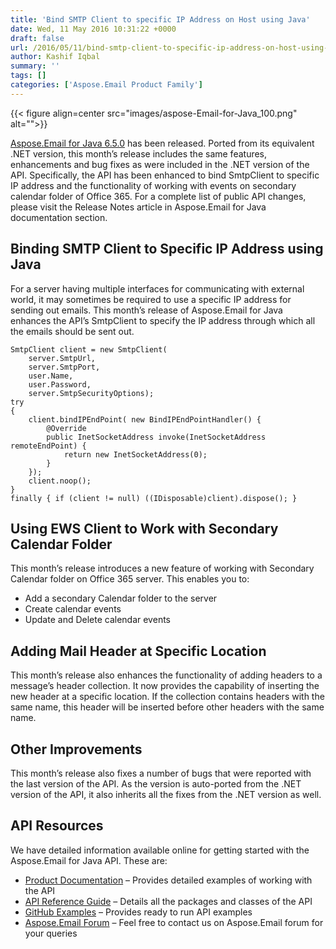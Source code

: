```yaml
---
title: 'Bind SMTP Client to specific IP Address on Host using Java'
date: Wed, 11 May 2016 10:31:22 +0000
draft: false
url: /2016/05/11/bind-smtp-client-to-specific-ip-address-on-host-using-java/
author: Kashif Iqbal
summary: ''
tags: []
categories: ['Aspose.Email Product Family']
---
```




{{< figure align=center src="images/aspose-Email-for-Java_100.png" alt="">}}


[Aspose.Email for Java 6.5.0][1] has been released. Ported from its equivalent .NET version, this month’s release includes the same features, enhancements and bug fixes as were included in the .NET version of the API. Specifically, the API has been enhanced to bind SmtpClient to specific IP address and the functionality of working with events on secondary calendar folder of Office 365. For a complete list of public API changes, please visit the Release Notes article in Aspose.Email for Java documentation section.

## Binding SMTP Client to Specific IP Address using Java

For a server having multiple interfaces for communicating with external world, it may sometimes be required to use a specific IP address for sending out emails. This month’s release of Aspose.Email for Java enhances the API’s SmtpClient to specify the IP address through which all the emails should be sent out.

```
SmtpClient client = new SmtpClient(
    server.SmtpUrl,
    server.SmtpPort,
    user.Name,
    user.Password,
    server.SmtpSecurityOptions);
try
{
    client.bindIPEndPoint( new BindIPEndPointHandler() {
        @Override
        public InetSocketAddress invoke(InetSocketAddress remoteEndPoint) {
            return new InetSocketAddress(0);
        }
    });
    client.noop();
}
finally { if (client != null) ((IDisposable)client).dispose(); } 
```

## Using EWS Client to Work with Secondary Calendar Folder

This month’s release introduces a new feature of working with Secondary Calendar folder on Office 365 server. This enables you to:

*   Add a secondary Calendar folder to the server
*   Create calendar events
*   Update and Delete calendar events

## Adding Mail Header at Specific Location

This month’s release also enhances the functionality of adding headers to a message’s header collection. It now provides the capability of inserting the new header at a specific location. If the collection contains headers with the same name, this header will be inserted before other headers with the same name.

## Other Improvements

This month’s release also fixes a number of bugs that were reported with the last version of the API. As the version is auto-ported from the .NET version of the API, it also inherits all the fixes from the .NET version as well.

## API Resources

We have detailed information available online for getting started with the Aspose.Email for Java API. These are:

*   [Product Documentation][2] – Provides detailed examples of working with the API
*   [API Reference Guide][3] – Details all the packages and classes of the API
*   [GitHub Examples][4] – Provides ready to run API examples
*   [Aspose.Email Forum][5] – Feel free to contact us on Aspose.Email forum for your queries




[1]: https://products.aspose.com/email/java
[2]: https://docs.aspose.com/email/net
[3]: https://apireference.aspose.com/email/net
[4]: https://github.com/aspose-email/Aspose.Email-for-Java
[5]: http://www.aspose.com/community/forums/aspose.email-product-family/188/showforum.aspx




